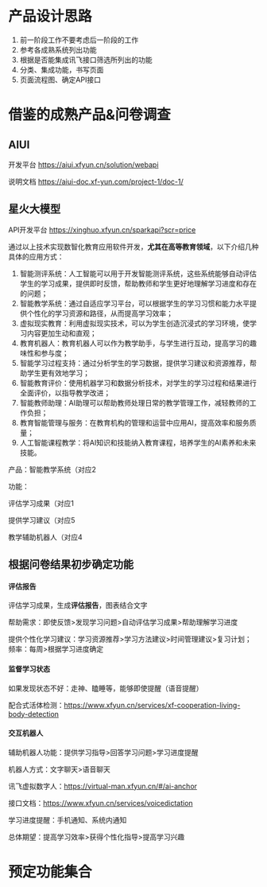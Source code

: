 # 产品设计思路


1. 前一阶段工作不要考虑后一阶段的工作
2. 参考各成熟系统列出功能
3. 根据是否能集成讯飞接口筛选所列出的功能
4. 分类、集成功能，书写页面
5. 页面流程图、确定API接口

# 借鉴的成熟产品&问卷调查
## AIUI

开发平台   https://aiui.xfyun.cn/solution/webapi

说明文档   https://aiui-doc.xf-yun.com/project-1/doc-1/



## 星火大模型

API开发平台  https://xinghuo.xfyun.cn/sparkapi?scr=price



通过以上技术实现数智化教育应用软件开发，**尤其在高等教育领域**，以下介绍几种具体的应用方式：
1. 智能测评系统：人工智能可以用于开发智能测评系统，这些系统能够自动评估学生的学习成果，提供即时反馈，帮助教师和学生更好地理解学习进度和存在的问题；
2. 智能教学系统：通过自适应学习平台，可以根据学生的学习习惯和能力水平提供个性化的学习资源和路径，从而提高学习效率；
3. 虚拟现实教育：利用虚拟现实技术，可以为学生创造沉浸式的学习环境，使学习内容更加生动和直观；
4. 教育机器人：教育机器人可以作为教学助手，与学生进行互动，提高学习的趣味性和参与度；
5. 智能学习过程支持：通过分析学生的学习数据，提供学习建议和资源推荐，帮助学生更有效地学习；
6. 智能教育评价：使用机器学习和数据分析技术，对学生的学习过程和结果进行全面评价，以指导教学改进；
7. 智能教师助理：AI助理可以帮助教师处理日常的教学管理工作，减轻教师的工作负担；
8. 教育智能管理与服务：在教育机构的管理和运营中应用AI，提高效率和服务质量；
9. 人工智能课程教学：将AI知识和技能纳入教育课程，培养学生的AI素养和未来技能。

产品：智能教学系统（对应2



功能：

评估学习成果（对应1

提供学习建议（对应5

教学辅助机器人（对应4




## 根据问卷结果初步确定功能

#### 评估报告

评估学习成果，生成**评估报告**，图表结合文字

帮助需求：即使反馈>发现学习问题>自动评估学习成果>帮助理解学习进度

提供个性化学习建议：学习资源推荐>学习方法建议>时间管理建议>复习计划； 频率：每周>根据学习进度确定



#### 监督学习状态

如果发现状态不好：走神、瞌睡等，能够即使提醒（语音提醒）

配合式活体检测：https://www.xfyun.cn/services/xf-cooperation-living-body-detection





#### 交互机器人

辅助机器人功能：提供学习指导>回答学习问题>学习进度提醒

机器人方式：文字聊天>语音聊天

讯飞虚拟数字人：https://virtual-man.xfyun.cn/#/ai-anchor

接口文档：https://www.xfyun.cn/services/voicedictation





学习进度提醒：手机通知、系统内通知

总体期望：提高学习效率>获得个性化指导>提高学习兴趣
# 预定功能集合


